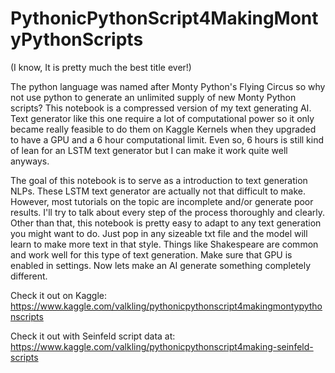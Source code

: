 # PythonicPythonScript4MakingMontyPythonScripts

(I know, It is pretty much the best title ever!)

The python language was named after Monty Python's Flying Circus so why not use python to generate an unlimited supply of new Monty Python scripts? This notebook is a compressed version of my text generating AI. Text generator like this one require a lot of computational power so it only became really feasible to do them on Kaggle Kernels when they upgraded to have a GPU and a 6 hour computational limit. Even so, 6 hours is still kind of lean for an LSTM text generator but I can make it work quite well anyways. 

The goal of this notebook is to serve as a introduction to text generation NLPs. These LSTM text generator are actually not that difficult to make. However, most tutorials on the topic are incomplete and/or generate poor results. I'll try to talk about every step of the process thoroughly and clearly. Other than that, this notebook is pretty easy to adapt to any text generation you might want to do. Just pop in any sizeable txt file and the model will learn to make more text in that style. Things like Shakespeare are common and work well for this type of text generation. Make sure that GPU is enabled in settings. Now lets make an AI generate something completely different.

Check it out on Kaggle: https://www.kaggle.com/valkling/pythonicpythonscript4makingmontypythonscripts

Check it out with Seinfeld script data at: https://www.kaggle.com/valkling/pythonicpythonscript4making-seinfeld-scripts
